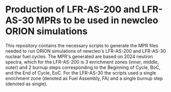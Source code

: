 # Production of LFR-AS-200 and LFR-AS-30 MPRs to be used in newcleo ORION simulations
This repository contains the necessary scripts to generate the MPR files needed to run ORION simulations of newcleo's LFR-AS-200 and LFR-AS-30 nuclear fuel cycles. The MPR's generated are based on 2024 neutron spectra, which for the LFR-AS-200 is 3 enrichment zones (inner, middle, outer) and 2 burnup steps corresponding to the Beginning of Cycle, BoC, and the End of Cycle, EoC. For the LFR-AS-30 the scripts used a single enrichment zone (denoted as Fuel Assembly, FA) and a single burnup step (denoted as single).



